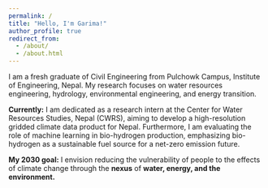 ```yaml
---
permalink: /
title: "Hello, I'm Garima!"
author_profile: true
redirect_from: 
  - /about/
  - /about.html
---
```

I am a fresh graduate of Civil Engineering from Pulchowk Campus, Institute of Engineering, Nepal. My research focuses on water resources engineering, hydrology, environmental engineering, and energy transition.

**Currently:** I am dedicated as a research intern at the Center for Water Resources Studies, Nepal (CWRS), aiming to develop a high-resolution gridded climate data product for Nepal. Furthermore, I am evaluating the role of machine learning in bio-hydrogen production, emphasizing bio-hydrogen as a sustainable fuel source for a net-zero emission future.

**My 2030 goal:** I envision reducing the vulnerability of people to the effects of climate change through the **nexus** of **water, energy, and the environment.**




